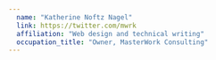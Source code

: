 ```yaml
---
  name: "Katherine Noftz Nagel"
  link: https://twitter.com/mwrk
  affiliation: "Web design and technical writing"
  occupation_title: "Owner, MasterWork Consulting"
---
```

